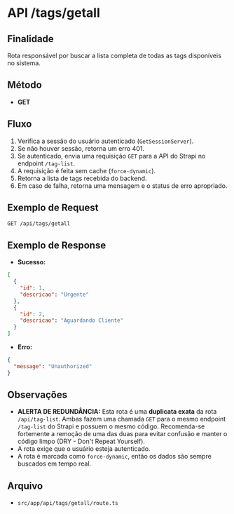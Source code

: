 # API /tags/getall

## Finalidade
Rota responsável por buscar a lista completa de todas as tags disponíveis no sistema.

## Método
- **GET**

## Fluxo
1.  Verifica a sessão do usuário autenticado (`GetSessionServer`).
2.  Se não houver sessão, retorna um erro 401.
3.  Se autenticado, envia uma requisição `GET` para a API do Strapi no endpoint `/tag-list`.
4.  A requisição é feita sem cache (`force-dynamic`).
5.  Retorna a lista de tags recebida do backend.
6.  Em caso de falha, retorna uma mensagem e o status de erro apropriado.

## Exemplo de Request
```http
GET /api/tags/getall
```

## Exemplo de Response
- **Sucesso:**
```json
[
  {
    "id": 1,
    "descricao": "Urgente"
  },
  {
    "id": 2,
    "descricao": "Aguardando Cliente"
  }
]
```
- **Erro:**
```json
{
  "message": "Unauthorized"
}
```

## Observações
- **ALERTA DE REDUNDÂNCIA:** Esta rota é uma **duplicata exata** da rota `/api/tag-list`. Ambas fazem uma chamada `GET` para o mesmo endpoint `/tag-list` do Strapi e possuem o mesmo código. Recomenda-se fortemente a remoção de uma das duas para evitar confusão e manter o código limpo (DRY - Don't Repeat Yourself).
- A rota exige que o usuário esteja autenticado.
- A rota é marcada como `force-dynamic`, então os dados são sempre buscados em tempo real.

## Arquivo
- `src/app/api/tags/getall/route.ts`
